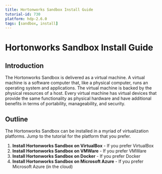 ```yaml
---
title: Hortonworks Sandbox Install Guide
tutorial-id: 730
platform: hdp-2.6.0
tags: [sandbox, install]
---
```


# Hortonworks Sandbox Install Guide

## Introduction

The Hortonworks Sandbox is delivered as a virtual machine.  A virtual machine is a software computer that, like a physical computer, runs an operating system and applications. The virtual machine is backed by the physical resources of a host.  Every virtual machine has virtual devices that provide the same functionality as physical hardware and have additional benefits in terms of portability, manageability, and security.

## Outline

The Hortonworks Sandbox can be installed in a myriad of virtualization platforms.  Jump to the tutorial for the platform that you prefer.

1.  **Install Hortonworks Sandbox on VirtualBox** - If you prefer VirtualBox
2.  **Install Hortonworks Sandbox on VMWare** - If you prefer VMWare
3.  **Install Hortonworks Sandbox on Docker** - If you prefer Docker
4.  **Install Hortonworks Sandbox on Microsoft Azure** - If you prefer Microsoft Azure (in the cloud)
